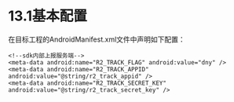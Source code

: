 # 13.1基本配置

在目标工程的AndroidManifest.xml文件中声明如下配置：

```text
<!--sdk内部上报服务端-->
<meta-data android:name="R2_TRACK_FLAG" android:value="dny" />
<meta-data android:name="R2_TRACK_APPID" android:value="@string/r2_track_appid" />
<meta-data android:name="R2_TRACK_SECRET_KEY" android:value="@string/r2_track_secret_key" />

```

